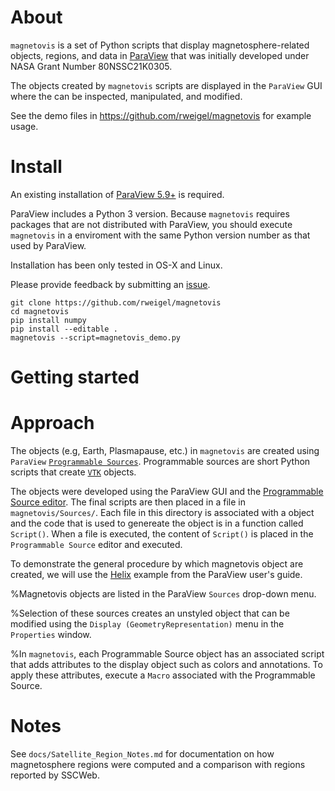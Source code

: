 # About

`magnetovis` is a set of Python scripts that display magnetosphere-related objects, regions, and data in [ParaView](https://www.paraview.org/) that was initially developed under NASA Grant Number 80NSSC21K0305.

The objects created by `magnetovis` scripts are displayed in the `ParaView` GUI where the can be inspected, manipulated, and modified.

See the demo files in https://github.com/rweigel/magnetovis for example usage.

# Install

An existing installation of [ParaView 5.9+](https://www.paraview.org/download/) is required. 

ParaView includes a Python 3 version. Because `magnetovis` requires packages that are not distributed with ParaView, you should execute `magnetovis` in a enviroment with the same Python version number as that used by ParaView.

Installation has been only tested in OS-X and Linux. 

Please provide feedback by submitting an [issue](https://github.com/rweigel/magnetovis/issues).

```
git clone https://github.com/rweigel/magnetovis
cd magnetovis
pip install numpy
pip install --editable .
magnetovis --script=magnetovis_demo.py
```

# Getting started


# Approach

The objects (e.g, Earth, Plasmapause, etc.) in `magnetovis` are created using `ParaView` [`Programmable Sources`](https://docs.paraview.org/en/latest/ReferenceManual/pythonProgrammableFilter.html). Programmable sources are short Python scripts that create [`VTK`](https://vtk.org) objects.

The objects were developed using the ParaView GUI and the [Programmable Source editor](https://docs.paraview.org/en/latest/ReferenceManual/pythonProgrammableFilter.html#recipes-for-programmable-source). The final scripts are then placed in a file in `magnetovis/Sources/`. Each file in this directory is associated with a object and the code that is used to genereate the object is in a function called `Script()`. When a file is executed, the content of `Script()` is placed in the `Programmable Source` editor and executed.

To demonstrate the general procedure by which magnetovis object are created, we will use the [Helix](https://docs.paraview.org/en/latest/ReferenceManual/pythonProgrammableFilter.html#helix-source) example from the ParaView user's guide.


%Magnetovis objects are listed in the ParaView `Sources` drop-down menu. 

%Selection of these sources creates an unstyled object that can be modified using the `Display (GeometryRepresentation)` menu in the `Properties` window.

%In `magnetovis`, each Programmable Source object has an associated script that adds attributes to the display object such as colors and annotations. To apply these attributes, execute a `Macro` associated with the Programmable Source.

# Notes

See `docs/Satellite_Region_Notes.md` for documentation on how magnetosphere regions were computed and a comparison with regions reported by SSCWeb.
